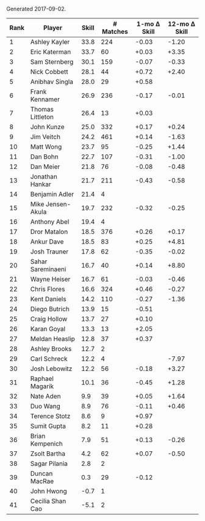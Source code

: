 Generated 2017-09-02.

| Rank | Player            | Skill | # Matches | 1-mo Δ Skill | 12-mo Δ Skill |
|------|-------------------|-------|-----------|--------------|---------------|
|    1 | Ashley Kayler     |  33.8 |       224 |        -0.03 |         -1.20 |
|    2 | Eric Katerman     |  33.7 |        60 |        +0.03 |         +3.35 |
|    3 | Sam Sternberg     |  30.1 |       159 |        -0.07 |         -0.33 |
|    4 | Nick Cobbett      |  28.1 |        44 |        +0.72 |         +2.40 |
|    5 | Anibhav Singla    |  28.0 |        29 |        +0.58 |               |
|    6 | Frank Kennamer    |  26.9 |       236 |        -0.17 |         -0.01 |
|    7 | Thomas Littleton  |  26.4 |        13 |        +0.03 |               |
|    8 | John Kunze        |  25.0 |       332 |        +0.17 |         +0.24 |
|    9 | Jim Veitch        |  24.2 |       461 |        +0.14 |         -1.63 |
|   10 | Matt Wong         |  23.7 |        95 |        -0.25 |         +1.44 |
|   11 | Dan Bohn          |  22.7 |       107 |        -0.31 |         -1.00 |
|   12 | Dan Meier         |  21.8 |        76 |        -0.08 |         -0.48 |
|   13 | Jonathan Hankar   |  21.7 |       211 |        -0.43 |         -0.58 |
|   14 | Benjamin Adler    |  21.4 |         4 |              |               |
|   15 | Mike Jensen-Akula |  19.7 |       232 |        -0.32 |         -0.25 |
|   16 | Anthony Abel      |  19.4 |         4 |              |               |
|   17 | Dror Matalon      |  18.5 |       376 |        +0.26 |         +0.17 |
|   18 | Ankur Dave        |  18.5 |        83 |        +0.25 |         +4.81 |
|   19 | Josh Trauner      |  17.8 |        62 |        -0.35 |         -0.02 |
|   20 | Sahar Sareminaeni |  16.7 |        40 |        +0.14 |         +8.80 |
|   21 | Wayne Heiser      |  16.7 |        61 |        -0.03 |         -0.46 |
|   22 | Chris Flores      |  16.6 |       324 |        +0.46 |         -0.27 |
|   23 | Kent Daniels      |  14.2 |       110 |        -0.27 |         -1.36 |
|   24 | Diego Butrich     |  13.9 |        15 |        -0.51 |               |
|   25 | Craig Hollow      |  13.7 |        27 |        +0.10 |               |
|   26 | Karan Goyal       |  13.3 |        13 |        +2.05 |               |
|   27 | Meldan Heaslip    |  12.8 |        37 |        +0.37 |               |
|   28 | Ashley Brooks     |  12.7 |         2 |              |               |
|   29 | Carl Schreck      |  12.2 |         4 |              |         -7.97 |
|   30 | Josh Lebowitz     |  12.2 |        56 |        -0.18 |         +3.27 |
|   31 | Raphael Magarik   |  10.1 |        36 |        -0.45 |         +1.28 |
|   32 | Nate Aden         |   9.9 |        39 |        +0.05 |         +1.64 |
|   33 | Duo Wang          |   8.9 |        76 |        -0.11 |         +0.46 |
|   34 | Terence Stotz     |   8.6 |         9 |        +0.97 |               |
|   35 | Sumit Gupta       |   8.2 |        11 |        +0.28 |               |
|   36 | Brian Kempenich   |   7.9 |        51 |        +0.13 |         -0.26 |
|   37 | Zsolt Bartha      |   4.2 |        62 |        +0.07 |         -0.50 |
|   38 | Sagar Pilania     |   2.8 |         2 |              |               |
|   39 | Duncan MacRae     |   0.3 |        29 |        -0.12 |               |
|   40 | John Hwong        |  -0.7 |         1 |              |               |
|   41 | Cecilia Shan Cao  |  -5.1 |         2 |              |               |